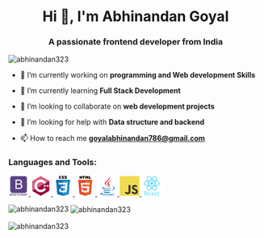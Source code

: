 <h1 align="center">Hi 👋, I'm Abhinandan Goyal</h1>
<h3 align="center">A passionate frontend developer from India</h3>

<p align="left"> <img src="https://komarev.com/ghpvc/?username=abhinandan323&label=Profile%20views&color=0e75b6&style=flat" alt="abhinandan323" /> </p>

- 🔭 I’m currently working on **programming and Web development Skills**

- 🌱 I’m currently learning **Full Stack Development**

- 👯 I’m looking to collaborate on **web development projects**

- 🤝 I’m looking for help with **Data structure and backend**

- 📫 How to reach me **goyalabhinandan786@gmail.com**


<h3 align="left">Languages and Tools:</h3>
<p align="left"> <a href="https://getbootstrap.com" target="_blank"> <img src="https://raw.githubusercontent.com/devicons/devicon/master/icons/bootstrap/bootstrap-plain-wordmark.svg" alt="bootstrap" width="40" height="40"/> </a> <a href="https://www.w3schools.com/cpp/" target="_blank"> <img src="https://raw.githubusercontent.com/devicons/devicon/master/icons/cplusplus/cplusplus-original.svg" alt="cplusplus" width="40" height="40"/> </a> <a href="https://www.w3schools.com/css/" target="_blank"> <img src="https://raw.githubusercontent.com/devicons/devicon/master/icons/css3/css3-original-wordmark.svg" alt="css3" width="40" height="40"/> </a> <a href="https://www.w3.org/html/" target="_blank"> <img src="https://raw.githubusercontent.com/devicons/devicon/master/icons/html5/html5-original-wordmark.svg" alt="html5" width="40" height="40"/> </a> <a href="https://www.java.com" target="_blank"> <img src="https://raw.githubusercontent.com/devicons/devicon/master/icons/java/java-original.svg" alt="java" width="40" height="40"/> </a> <a href="https://developer.mozilla.org/en-US/docs/Web/JavaScript" target="_blank"> <img src="https://raw.githubusercontent.com/devicons/devicon/master/icons/javascript/javascript-original.svg" alt="javascript" width="40" height="40"/> </a> <a href="https://reactjs.org/" target="_blank"> <img src="https://raw.githubusercontent.com/devicons/devicon/master/icons/react/react-original-wordmark.svg" alt="react" width="40" height="40"/> </a> </p>

<p><img align="left" src="https://github-readme-stats.vercel.app/api/top-langs?username=abhinandan323&show_icons=true&locale=en&layout=compact" alt="abhinandan323" /></p>

<p>&nbsp;<img align="center" src="https://github-readme-stats.vercel.app/api?username=abhinandan323&show_icons=true&locale=en" alt="abhinandan323" /></p>

<p><img align="center" src="https://github-readme-streak-stats.herokuapp.com/?user=abhinandan323&" alt="abhinandan323" /></p>
